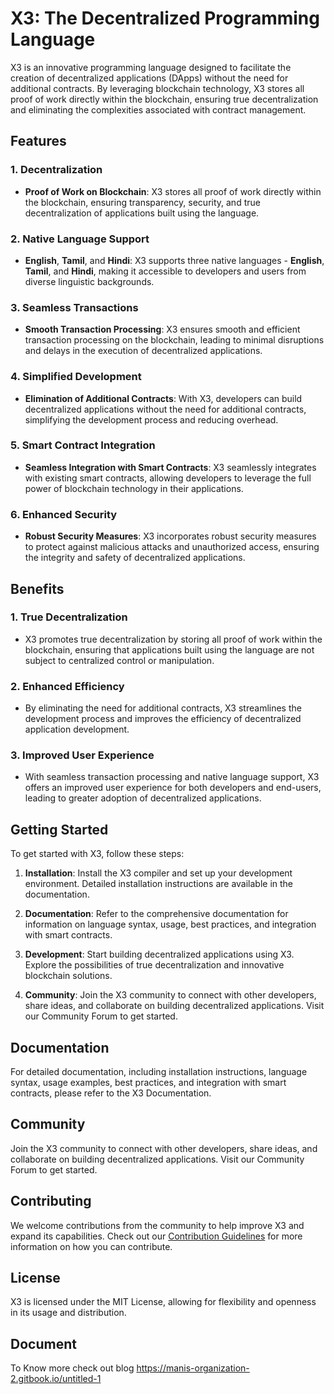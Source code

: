 # X3: The Decentralized Programming Language

X3 is an innovative programming language designed to facilitate the creation of decentralized applications (DApps) without the need for additional contracts. By leveraging blockchain technology, X3 stores all proof of work directly within the blockchain, ensuring true decentralization and eliminating the complexities associated with contract management.

## Features

### 1\. Decentralization

- **Proof of Work on Blockchain**: X3 stores all proof of work directly within the blockchain, ensuring transparency, security, and true decentralization of applications built using the language.

### 2\. Native Language Support

- **English**, **Tamil**, and **Hindi**: X3 supports three native languages - **English**, **Tamil**, and **Hindi**, making it accessible to developers and users from diverse linguistic backgrounds.

### 3\. Seamless Transactions

- **Smooth Transaction Processing**: X3 ensures smooth and efficient transaction processing on the blockchain, leading to minimal disruptions and delays in the execution of decentralized applications.

### 4\. Simplified Development

- **Elimination of Additional Contracts**: With X3, developers can build decentralized applications without the need for additional contracts, simplifying the development process and reducing overhead.

### 5\. Smart Contract Integration

- **Seamless Integration with Smart Contracts**: X3 seamlessly integrates with existing smart contracts, allowing developers to leverage the full power of blockchain technology in their applications.

### 6\. Enhanced Security

- **Robust Security Measures**: X3 incorporates robust security measures to protect against malicious attacks and unauthorized access, ensuring the integrity and safety of decentralized applications.

## Benefits

### 1\. True Decentralization

- X3 promotes true decentralization by storing all proof of work within the blockchain, ensuring that applications built using the language are not subject to centralized control or manipulation.

### 2\. Enhanced Efficiency

- By eliminating the need for additional contracts, X3 streamlines the development process and improves the efficiency of decentralized application development.

### 3\. Improved User Experience

- With seamless transaction processing and native language support, X3 offers an improved user experience for both developers and end-users, leading to greater adoption of decentralized applications.

## Getting Started

To get started with X3, follow these steps:

1. **Installation**: Install the X3 compiler and set up your development environment. Detailed installation instructions are available in the documentation.
    
2. **Documentation**: Refer to the comprehensive documentation for information on language syntax, usage, best practices, and integration with smart contracts.
    
3. **Development**: Start building decentralized applications using X3. Explore the possibilities of true decentralization and innovative blockchain solutions.
    
4. **Community**: Join the X3 community to connect with other developers, share ideas, and collaborate on building decentralized applications. Visit our Community Forum to get started.
    

## Documentation

For detailed documentation, including installation instructions, language syntax, usage examples, best practices, and integration with smart contracts, please refer to the X3 Documentation.

## Community

Join the X3 community to connect with other developers, share ideas, and collaborate on building decentralized applications. Visit our Community Forum to get started.

## Contributing

We welcome contributions from the community to help improve X3 and expand its capabilities. Check out our [Contribution Guidelines](https://chat.openai.com/c/CONTRIBUTING.md) for more information on how you can contribute.

## License

X3 is licensed under the MIT License, allowing for flexibility and openness in its usage and distribution.

## Document

To Know more check out blog https://manis-organization-2.gitbook.io/untitled-1